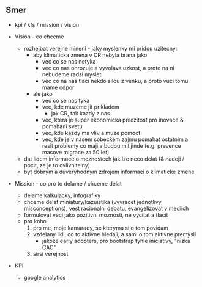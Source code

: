 ## Smer
- kpi / kfs / mission / vision

- Vision - co chceme
	- rozhejbat verejne mineni - jaky myslenky mi pridou uzitecny:
		- aby klimaticka zmena v CR nebyla brana jako
			- vec co se nas netyka
			- vec co nas ohrozuje a vyvolava uzkost, a proto na ni nebudeme radsi myslet
			- vec co na nas tlaci nekdo silou z venku, a proto vuci tomu mame odpor
		- ale jako
			- vec co se nas tyka
			- vec, kde muzeme jit prikladem
				- jak CR, tak kazdy z nas
			- vec, ktera je super ekonomicka prilezitost pro inovace & pomahani svetu
			- vec, kde kazdy ma vliv a muze pomoct
			- vec, kde je v nasem sobeckem zajmu pomahat ostatnim a resit problemy co maji a budou mit jinde (e.g. prevence masove migrace za 50 let)
	- dat lidem informace o moznostech jak lze neco delat (& nadeji / pocit, ze je to ovlivnitelny)
	- byt dobrym a duveryhodnym zdrojem informaci o klimaticke zmene

- Mission - co pro to delame / chceme delat
	- delame kalkulacky, infografiky
	- chceme delat miniatury/kazuistika (vyvracet jednotlivy misconceptions),
      vest racionalni debatu, evangelizovat v mediich
	- formulovat veci jako pozitivni moznosti, ne vycitat a tlacit
	- pro koho
		1. pro me, moje kamarady, se kteryma si o tom povidam
		1. vzdelany lidi, co to aktivne hledaji, a sami o tom aktivne premysli
			- jakoze early adopters, pro bootstrap tyhle iniciativy, "nizka CAC"
		1. sirsi verejnost

- KPI
	- google analytics
